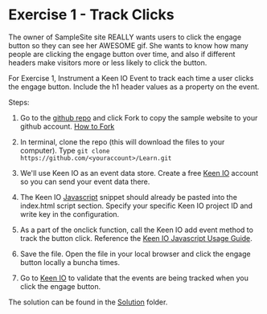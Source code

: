 Exercise 1 - Track Clicks
=========================

The owner of SampleSite site REALLY wants users to click the engage button so they can see her AWESOME gif.
She wants to know how many people are clicking the engage button over time, and also if different headers make visitors more or less likely to click the button.

For Exercise 1, Instrument a Keen IO Event to track each time a user clicks the engage button. Include the h1 header values as a property on the event.

Steps:

1. Go to the [github repo]() and click Fork to copy the sample website to your github account. [How to Fork](https://help.github.com/articles/fork-a-repo)

2. In terminal, clone the repo (this will download the files to your computer). Type `git clone https://github.com/<youraccount>/Learn.git`
  
3. We'll use Keen IO as an event data store. Create a free [Keen IO](https://www.keen.io) account so you can send your event data there.

4. The Keen IO [Javascript](https://keen.io/docs/clients/javascript/usage-guide/) snippet should already be pasted into the index.html script section. Specify your specific Keen IO project ID and write key in the configuration.

5. As a part of the onclick function, call the Keen IO add event method to track the button click. Reference the [Keen IO Javascript Usage Guide](https://keen.io/docs/clients/javascript/usage-guide/).

6. Save the file. Open the file in your local browser and click the engage button locally a buncha times.

7. Go to [Keen IO](https://www.keen.io) to validate that the events are being tracked when you click the engage button.

The solution can be found in the [Solution](./Solution) folder.
